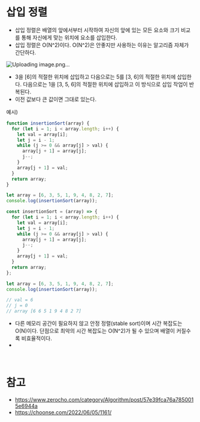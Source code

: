 # 삽입 정렬

- 삽입 정렬은 배열의 앞에서부터 시작하여 자신의 앞에 있는 모든 요소와 크기 비교를 통해 자신에게 맞는 위치에 요소를 삽입한다.
- 삽입 정렬은 O(N^2)이다. O(N^2)은 안좋지만 사용하는 이유는 알고리즘 자체가 간단하다.

![Uploading image.png…]()


- 3을 [6]의 적절한 위치에 삽입하고 다음으로는 5를 [3, 6]의 적절한 위치에 삽입한다. 다음으로는 1을 [3, 5, 6]의 적절한 위치에 삽입하고 이 방식으로 삽입 작업이 반복된다.
- 이전 값보다 큰 값이면 그대로 있는다.

예시)

```jsx
function insertionSort(array) {
  for (let i = 1; i < array.length; i++) {
    let val = array[i];
    let j = i - 1;
    while (j >= 0 && array[j] > val) {
      array[j + 1] = array[j];
      j--;
    }
    array[j + 1] = val;
  }
  return array;
}

let array = [6, 3, 5, 1, 9, 4, 8, 2, 7];
console.log(insertionSort(array));
```

```jsx
const insertionSort = (array) => {
  for (let i = 1; i < array.length; i++) {
    let val = array[i];
    let j = i - 1;
    while (j >= 0 && array[j] > val) {
      array[j + 1] = array[j];
      j--;
    }
    array[j + 1] = val;
  }
  return array;
};

let array = [6, 3, 5, 1, 9, 4, 8, 2, 7];
console.log(insertionSort(array));

// val = 6
// j = 0
// array [6 6 5 1 9 4 8 2 7]
```

- 다른 메모리 공간이 필요하지 않고 안정 정렬(stable sort)이며 시간 복잡도는 O(N)이다. 단점으로 최악의 시간 복잡도는 O(N^2)가 될 수 있으며 배열이 커질수록 비효율적이다.
-

<br>

# 참고

- https://www.zerocho.com/category/Algorithm/post/57e39fca76a7850015e6944a
- https://choonse.com/2022/06/05/1161/
